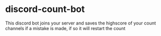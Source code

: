 # discord-count-bot

This discord bot joins your server and saves the highscore of your count channels if a mistake is made, if so it will restart the count
